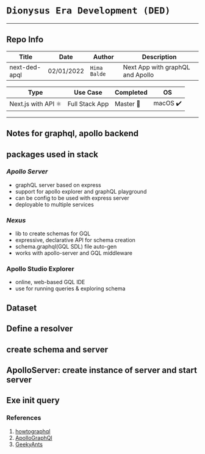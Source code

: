 
# `Dionysus Era Development (DED)`

---

## Repo Info

| Title            | Date       | Author       | Description                                     |
| ---------------- | ---------- | ------------ | ----------------------------------------------- |
| next-ded-apql | 02/01/2022 | `Hima Balde` | Next App with graphQL and Apollo |

| Type                 | Use Case        | Completed | OS       |
| -------------------- | --------------- | --------- | -------- |
| Next.js with API ⚛️ | Full Stack App | Master 🏁 | macOS ✔️ |

---

## Notes for graphql, apollo backend

## packages used in stack

### *Apollo Server*

- graphQL server based on express
- support for apollo explorer and graphQL playground
- can be config to be used with express server
- deployable to multiple services

### *Nexus*

- lib to create schemas for GQL
- expressive, declarative API for schema creation
- schema.graphql(GQL SDL) file auto-gen
- works with apollo-server and GQL middleware

### Apollo Studio Explorer

- online, web-based GQL IDE
- use for running queries & exploring schema

## Dataset

## Define a resolver

## create schema and server

## ApolloServer: create instance of server and start server

## Exe init query

### References

1. [howtographql](https://www.howtographql.com/typescript-apollo/1-getting-started/)
2. [ApolloGraphQl](https://www.apollographql.com/docs/apollo-server/getting-started/)
3. [GeekyAnts](https://geekyants.com/blog/full-stack-mern--graphql-boilerplate--starter-part-i)
